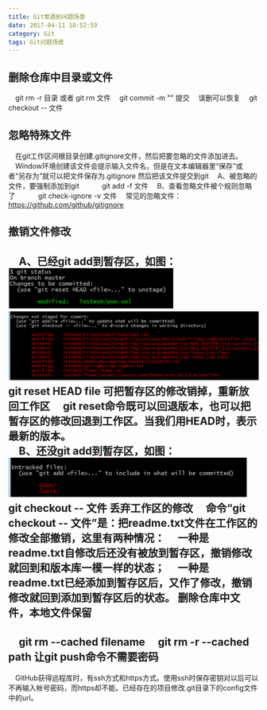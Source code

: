 ```yaml
---
title: Git常遇到问题场景
date: 2017-04-11 18:52:59
category: Git
tags: Git问题场景
---
```

删除仓库中目录或文件
---
　git rm -r 目录 或者 git rm 文件
　git commit -m "" 提交
　误删可以恢复
　git checkout -- 文件

忽略特殊文件
---
　在git工作区间根目录创建.gitignore文件，然后把要忽略的文件添加进去。
　Window环境创建该文件会提示输入文件名，但是在文本编辑器里“保存”或者“另存为”就可以把文件保存为.gitignore 然后把该文件提交到git
　A、被忽略的文件，要强制添加到git
　　　git add -f 文件
　B、查看忽略文件被个规则忽略了
　　　git check-ignore -v 文件
　常见的忽略文件：https://github.com/github/gitignore

撤销文件修改
---
　A、已经git add到暂存区，如图：
　![](Git常遇到使用场景/1.png)
　![](Git常遇到使用场景/2.png)
　git reset HEAD file 可把暂存区的修改销掉，重新放回工作区
　git reset命令既可以回退版本，也可以把暂存区的修改回退到工作区。当我们用HEAD时，表示最新的版本。
<br/>
　B、还没git add到暂存区，如图：
　![](Git常遇到使用场景/3.png)
　git checkout -- 文件 丢弃工作区的修改
　命令“git checkout -- 文件”是：把readme.txt文件在工作区的修改全部撤销，这里有两种情况：
　一种是readme.txt自修改后还没有被放到暂存区，撤销修改就回到和版本库一模一样的状态；
　一种是readme.txt已经添加到暂存区后，又作了修改，撤销修改就回到添加到暂存区后的状态。
删除仓库中文件，本地文件保留
---
　git rm --cached filename
　git rm -r --cached path
让git push命令不需要密码
---
　GitHub获得远程库时，有ssh方式和https方式。使用ssh时保存密钥对以后可以不再输入帐号密码，而https却不能。已经存在的项目修改.git目录下的config文件中的url。